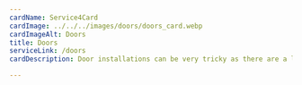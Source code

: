 ```yaml
---
cardName: Service4Card
cardImage: ../../../images/doors/doors_card.webp
cardImageAlt: Doors
title: Doors
serviceLink: /doors
cardDescription: Door installations can be very tricky as there are a lot of variations and size openings. We measure the door system(s) for you and assist you with choices to fit your budget.

---
```

